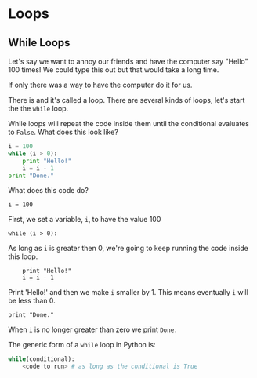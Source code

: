 # Loops

## While Loops
Let's say we want to annoy our friends and have the computer say "Hello" 100 times! We could type this out but that would take a long time.

If only there was a way to have the computer do it for us.

There is and it's called a loop. There are several kinds of loops, let's start the the `while` loop.

While loops will repeat the code inside them until the conditional evaluates to `False`. What does this look like?

```python
i = 100
while (i > 0):
    print "Hello!"
    i = i - 1
print "Done."
```

What does this code do?

```
i = 100
```
First, we set a variable, `i`, to have the value 100

```
while (i > 0):
```
As long as `i` is greater then 0, we're going to keep running the code inside this loop.
```
    print "Hello!"
    i = i - 1
```
Print 'Hello!' and then we make `i` smaller by 1. This means eventually `i` will be less than 0.
```
print "Done."
```
When `i` is no longer greater than zero we print `Done.`

The generic form of a `while` loop in Python is:
```python
while(conditional):
    <code to run> # as long as the conditional is True
```
